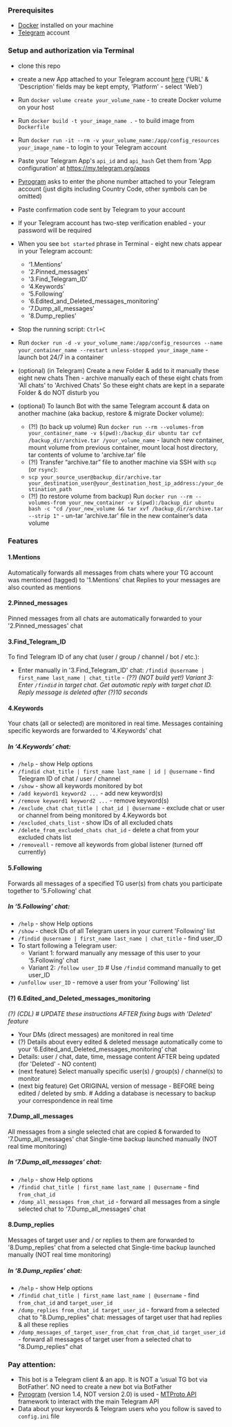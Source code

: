 ### Prerequisites
- [Docker](https://www.docker.com/) installed on your machine
- [Telegram](https://telegram.org/) account 

### Setup and authorization via Terminal
- clone this repo  
- create a new App attached to your Telegram account [here](https://my.telegram.org/auth?to=apps) ('URL' & 'Description' fields may be kept empty, 'Platform' - select 'Web') 
- Run `docker volume create your_volume_name` - to create Docker volume on your host
- Run `docker build -t your_image_name .` - to build image from `Dockerfile`
- Run `docker run -it --rm -v your_volume_name:/app/config_resources your_image_name` - to login to your Telegram account 
- Paste your Telegram App's `api_id` and `api_hash` 
Get them from 'App configuration' at https://my.telegram.org/apps 
- [Pyrogram](https://docs.pyrogram.org/) asks to enter the phone number attached to your Telegram account (just digits including Country Code, other symbols can be omitted)
- Paste confirmation code sent by Telegram to your account 
- If your Telegram account has two-step verification enabled - your password will be required 
- When you see `bot started` phrase in Terminal - eight new chats appear in your Telegram account:
  - ‘1.Mentions’ 
  - '2.Pinned_messages' 
  - '3.Find_Telegram_ID'  
  - ‘4.Keywords’
  - ‘5.Following’
  - '6.Edited_and_Deleted_messages_monitoring'
  - '7.Dump_all_messages' 
  - '8.Dump_replies'
- Stop the running script: `Ctrl+C`
- Run `docker run -d -v your_volume_name:/app/config_resources --name your_container_name --restart unless-stopped your_image_name` - launch bot 24/7 in a container 

- (optional) (in Telegram) Create a new Folder & add to it manually these eight new chats 
Then - archive manually each of these eight chats from 'All chats' to 'Archived Chats' 
So these eight chats are kept in a separate Folder & do NOT disturb you 

- (optional) To launch Bot with the same Telegram account & data on another machine (aka backup, restore & migrate Docker volume): 
  - (?!) (to back up volume) Run `docker run --rm --volumes-from your_container_name -v $(pwd):/backup_dir ubuntu tar cvf /backup_dir/archive.tar /your_volume_name` - 
  launch new container, mount volume from previous container, mount local host directory, tar contents of volume to 'archive.tar' file
  - (?!) Transfer “archive.tar” file to another machine via SSH with `scp` (or `rsync`):  
  - `scp your_source_user@backup_dir/archive.tar your_destination_user@your_destination_host_ip_address:/your_destination_path` 
  - (?!) (to restore volume from backup) Run `docker run --rm --volumes-from your_new_container -v $(pwd):/backup_dir ubuntu bash -c "cd /your_new_volume && tar xvf /backup_dir/archive.tar --strip 1"` - 
  un-tar 'archive.tar' file in the new container’s data volume 

### Features
#### 1.Mentions
Automatically forwards all messages from chats where your TG account was mentioned (tagged) to '1.Mentions' chat 
Replies to your messages are also counted as mentions 
#### 2.Pinned_messages
Pinned messages from all chats are automatically forwarded to your '2.Pinned_messages' chat   
#### 3.Find_Telegram_ID
To find Telegram ID of any chat (user / group / channel / bot / etc.):
- Enter manually in '3.Find_Telegram_ID' chat: `/findid @username | first_name last_name | chat_title`
_- (??) (NOT build yet!) Variant 3: Enter `/findid` in target chat. Get automatic reply with target chat ID. Reply message is deleted after (?)10 seconds_ 
#### 4.Keywords
Your chats (all or selected) are monitored in real time. Messages containing specific keywords are forwarded to '4.Keywords' chat    
##### In ‘4.Keywords’ chat:
- `/help` - show Help options
- `/findid chat_title | first_name last_name | id | @username` - find Telegram ID of chat / user / channel
- `/show` - show all keywords monitored by bot
- `/add keyword1 keyword2 ...` - add new keyword(s)
- `/remove keyword1 keyword2 ...` - remove keyword(s)
- `/exclude_chat chat_title | chat_id | @username` - exclude chat or user or channel from being monitored by 4.Keywords bot
- `/excluded_chats_list` - show IDs of all excluded chats 
- `/delete_from_excluded_chats chat_id` - delete a chat from your excluded chats list
- `/removeall` - remove all keywords from global listener (turned off currently)
#### 5.Following
Forwards all messages of a specified TG user(s) from chats you participate together to '5.Following' chat  
##### In ‘5.Following’ chat:
- `/help` - show Help options
- `/show` - check IDs of all Telegram users in your current 'Following' list
- `/findid @username | first_name last_name | chat_title` - find user_ID
- To start following a Telegram user:
  - Variant 1: forward manually any message of this user to your '5.Following' chat
  - Variant 2: `/follow user_ID`   # Use `/findid` command manually to get user_ID
- `/unfollow user_ID` - remove a user from your 'Following' list
#### (?) 6.Edited_and_Deleted_messages_monitoring
_(?) (CDL) # UPDATE these instructions AFTER fixing bugs with 'Deleted' feature_
- Your DMs (direct messages) are monitored in real time
- (?) Details about every edited & deleted message automatically come to your ‘6.Edited_and_Deleted_messages_monitoring’ chat
- Details: user / chat, date, time, message content AFTER being updated (for 'Deleted' - NO content)
- (next feature) Select manually specific user(s) / group(s) / channel(s) to monitor
- (next big feature) Get ORIGINAL version of message - BEFORE being edited / deleted by smb. # Adding a database is necessary to backup your correspondence in real time
#### 7.Dump_all_messages  
All messages from a single selected chat are copied & forwarded to '7.Dump_all_messages' chat 
Single-time backup launched manually (NOT real time monitoring)
##### In ‘7.Dump_all_messages’ chat:
- `/help` - show Help options
- `/findid chat_title | first_name last_name | @username` - find `from_chat_id`
- `/dump_all_messages from_chat_id` - forward all messages from a single selected chat to '7.Dump_all_messages' chat
#### 8.Dump_replies
Messages of target user and / or replies to them are forwarded to '8.Dump_replies' chat from a selected chat
Single-time backup launched manually (NOT real time monitoring)
##### In ‘8.Dump_replies’ chat:
- `/help` - show Help options
- `/findid chat_title | first_name last_name | @username` - find `from_chat_id` and `target_user_id`
- `/dump_replies from_chat_id target_user_id` - forward from a selected chat to "8.Dump_replies" chat:
messages of target user that had replies & all these replies 
- `/dump_messages_of_target_user_from_chat from_chat_id target_user_id` - forward all messages of target user from a selected chat to "8.Dump_replies" chat
### Pay attention:
- This bot is a Telegram client & an app. It is NOT a ‘usual TG bot via BotFather’. NO need to create a new bot via BotFather 
- [Pyrogram](https://docs.pyrogram.org/) (version 1.4, NOT version 2.0) is used - [MTProto API](https://docs.pyrogram.org/topics/mtproto-vs-botapi) framework to interact with the main Telegram API 
- Data about your keywords & Telegram users who you follow is saved to `config.ini` file 
